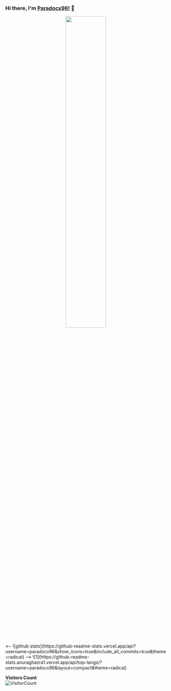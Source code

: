### Hi there, I'm [Paradocx96!](https://github.com/paradocx96) 👋

<!--
**paradocx96/paradocx96** is a ✨ _special_ ✨ repository because its `README.md` (this file) appears on your GitHub profile.

Here are some ideas to get you started:

- 🔭 I’m currently working on ...
- 🌱 I’m currently learning ...
- 👯 I’m looking to collaborate on ...
- 🤔 I’m looking for help with ...
- 💬 Ask me about ...
- 📫 How to reach me: ...
- 😄 Pronouns: ...
- ⚡ Fun fact: ...

![github stats](https://github-readme-stats.vercel.app/api?username=paradocx96&theme=blueberry)

![1](https://github-readme-stats.vercel.app/api/top-langs/?username=paradocx96&theme=blue-green)
-->
<p align="center"><img width="50%" src="https://github-readme-stats.vercel.app/api?username=paradocx96&show_icons=true&include_all_commits=true&theme=radical" /></p>
<--
![github stats](https://github-readme-stats.vercel.app/api?username=paradocx96&show_icons=true&include_all_commits=true&theme=radical)
-->
![1](https://github-readme-stats.anuraghazra1.vercel.app/api/top-langs/?username=paradocx96&layout=compact&theme=radical)

**Visitors Count**  
![VisitorCount](https://profile-counter.glitch.me/{paradocx96}/count.svg)
